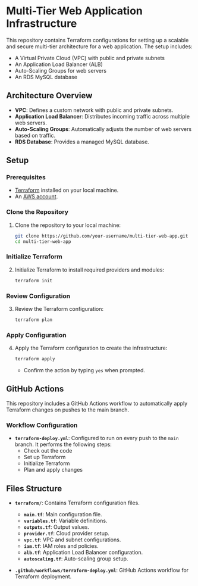 # Multi-Tier Web Application Infrastructure

This repository contains Terraform configurations for setting up a scalable and secure multi-tier architecture for a web application. The setup includes:

- A Virtual Private Cloud (VPC) with public and private subnets
- An Application Load Balancer (ALB)
- Auto-Scaling Groups for web servers
- An RDS MySQL database

## Architecture Overview

- **VPC**: Defines a custom network with public and private subnets.
- **Application Load Balancer**: Distributes incoming traffic across multiple web servers.
- **Auto-Scaling Groups**: Automatically adjusts the number of web servers based on traffic.
- **RDS Database**: Provides a managed MySQL database.

## Setup

### Prerequisites

- [Terraform](https://www.terraform.io/downloads.html) installed on your local machine.
- An [AWS account](https://aws.amazon.com/).

### Clone the Repository

1. Clone the repository to your local machine:

    ```bash
    git clone https://github.com/your-username/multi-tier-web-app.git
    cd multi-tier-web-app
    ```

### Initialize Terraform

2. Initialize Terraform to install required providers and modules:

    ```bash
    terraform init
    ```

### Review Configuration

3. Review the Terraform configuration:

    ```bash
    terraform plan
    ```

### Apply Configuration

4. Apply the Terraform configuration to create the infrastructure:

    ```bash
    terraform apply
    ```

   - Confirm the action by typing `yes` when prompted.

## GitHub Actions

This repository includes a GitHub Actions workflow to automatically apply Terraform changes on pushes to the main branch.

### Workflow Configuration

- **`terraform-deploy.yml`**: Configured to run on every push to the `main` branch. It performs the following steps:
  - Check out the code
  - Set up Terraform
  - Initialize Terraform
  - Plan and apply changes

## Files Structure

- **`terraform/`**: Contains Terraform configuration files.
  - **`main.tf`**: Main configuration file.
  - **`variables.tf`**: Variable definitions.
  - **`outputs.tf`**: Output values.
  - **`provider.tf`**: Cloud provider setup.
  - **`vpc.tf`**: VPC and subnet configurations.
  - **`iam.tf`**: IAM roles and policies.
  - **`alb.tf`**: Application Load Balancer configuration.
  - **`autoscaling.tf`**: Auto-scaling group setup.

- **`.github/workflows/terraform-deploy.yml`**: GitHub Actions workflow for Terraform deployment.
